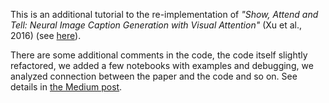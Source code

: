 This is an additional tutorial to the re-implementation of *"Show, Attend and Tell: Neural Image Caption Generation with Visual Attention"* (Xu et al., 2016) (see [here](https://github.com/sgrvinod/a-PyTorch-Tutorial-to-Image-Captioning)). 

There are some additional comments in the code, the code itself slightly refactored, we added a few notebooks with examples and debugging, we analyzed connection between the paper and the code and so on. See details in [the Medium post](https://medium.com/@ilyarudyak/show-attend-and-tell-4b146dd9df73).

